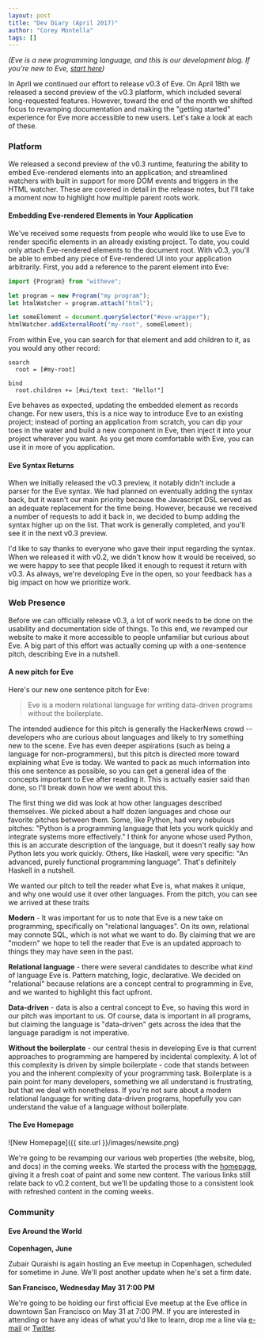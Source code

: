 ```yaml
---
layout: post
title: "Dev Diary (April 2017)"
author: "Corey Montella"
tags: []
---
```


_(Eve is a new programming language, and this is our development blog. If you’re new to Eve, [start here](http://witheve.com))_

In April we continued our effort to release v0.3 of Eve. On April 18th we released a second preview of the v0.3 platform, which included several long-requested features. However, toward the end of the month we shifted focus to revamping documentation and making the "getting started" experience for Eve more accessible to new users. Let's take a look at each of these.

### Platform

We released a second preview of the v0.3 runtime, featuring the ability to embed Eve-rendered elements into an application; and streamlined watchers with built in support for more DOM events and triggers in the HTML watcher. These are covered in detail in the release notes, but I'll take a moment now to highlight how multiple parent roots work.

#### Embedding Eve-rendered Elements in Your Application

We've received some requests from people who would like to use Eve to render specific elements in an already existing project. To date, you could only attach Eve-rendered elements to the document root. With v0.3, you'll be able to embed any piece of Eve-rendered UI into your application arbitrarily. First, you add a reference to the parent element into Eve:

```javascript
import {Program} from "witheve";

let program = new Program("my program");
let htmlWatcher = program.attach("html");

let someElement = document.querySelector("#eve-wrapper");
htmlWatcher.addExternalRoot("my-root", someElement);
``` 

From within Eve, you can search for that element and add children to it, as you would any other record:

```eve
search
  root = [#my-root]

bind
  root.children += [#ui/text text: "Hello!"]
```

Eve behaves as expected, updating the embedded element as records change. For new users, this is a nice way to introduce Eve to an existing project; instead of porting an application from scratch, you can dip your toes in the water and build a new component in Eve, then inject it into your project wherever you want. As you get more comfortable with Eve, you can use it in more of you application.

#### Eve Syntax Returns

When we initially released the v0.3 preview, it notably didn't include a parser for the Eve syntax. We had planned on eventually adding the syntax back, but it wasn't our main priority because the Javascript DSL served as an adequate replacement for the time being. However, because we received a number of requests to add it back in, we decided to bump adding the syntax higher up on the list. That work is generally completed, and you'll see it in the next v0.3 preview.

I'd like to say thanks to everyone who gave their input regarding the syntax. When we released it with v0.2, we didn't know how it would be received, so we were happy to see that people liked it enough to request it return with v0.3. As always, we're developing Eve in the open, so your feedback has a big impact on how we prioritize work.

### Web Presence

Before we can officially release v0.3, a lot of work needs to be done on the usability and documentation side of things. To this end, we revamped our website to make it more accessible to people unfamiliar but curious about Eve. A big part of this effort was actually coming up with a one-sentence pitch, describing Eve in a nutshell.

#### A new pitch for Eve

Here's our new one sentence pitch for Eve:

> Eve is a modern relational language for writing data-driven programs without the boilerplate.

The intended audience for this pitch is generally the HackerNews crowd -- developers who are curious about languages and likely to try something new to the scene. Eve has even deeper aspirations (such as being a language for non-programmers), but this pitch is directed more toward explaining what Eve is today. We wanted to pack as much information into this one sentence as possible, so you can get a general idea of the concepts important to Eve after reading it. This is actually easier said than done, so I'll break down how we went about this.

The first thing we did was look at how other languages described themselves. We picked about a half dozen languages and chose our favorite pitches between them. Some, like Python, had very nebulous pitches: "Python is a programming language that lets you work quickly and integrate systems more effectively." I think for anyone whose used Python, this is an accurate description of the language, but it doesn't really say how Python lets you work quickly. Others, like Haskell, were very specific: "An advanced, purely functional programming language". That's definitely Haskell in a nutshell.

We wanted our pitch to tell the reader what Eve is, what makes it unique, and why one would use it over other languages. From the pitch, you can see we arrived at these traits

**Modern** - It was important for us to note that Eve is a new take on programming, specifically on "relational languages". On its own, relational may connote SQL, which is not what we want to do. By claiming that we are "modern" we hope to tell the reader that Eve is an updated approach to things they may have seen in the past.

**Relational language** - there were several candidates to describe what *kind* of language Eve is. Pattern matching, logic, declarative. We decided on "relational" because relations are a concept central to programming in Eve, and we wanted to highlight this fact upfront.

**Data-driven** - data is also a central concept to Eve, so having this word in our pitch was important to us. Of course, data is important in all programs, but claiming the language is "data-driven" gets across the idea that the language paradigm is not imperative. 

**Without the boilerplate** - our central thesis in developing Eve is that current approaches to programming are hampered by incidental complexity. A lot of this complexity is driven by simple boilerplate - code that stands between you and the inherent complexity of your programming task. Boilerplate is a pain point for many developers, something we all understand is frustrating, but that we deal with nonetheless. If you're not sure about a modern relational language for writing data-driven programs, hopefully you can understand the value of a  language without boilerplate.

#### The Eve Homepage

![New Homepage]({{ site.url }}/images/newsite.png)

We're going to be revamping our various web properties (the website, blog, and docs) in the coming weeks. We started the process with the [homepage](http://witheve.com), giving it a fresh coat of paint and some new content. The various links still relate back to v0.2 content, but we'll be updating those to a consistent look with refreshed content in the coming weeks.

### Community

#### Eve Around the World

**Copenhagen, June**

Zubair Quraishi is again hosting an Eve meetup in Copenhagen, scheduled for sometime in June. We'll post another update when he's set a firm date.

**San Francisco, Wednesday May 31 7:00 PM**

We're going to be holding our first official Eve meetup at the Eve office in downtown San Francisco on May 31 at 7:00 PM. If you are interested in attending or have any ideas of what you'd like to learn, drop me a line via [e-mail](mailto:corey@kodowa.com) or [Twitter](https://twitter.com/with_eve).